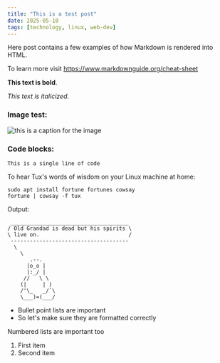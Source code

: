```yaml
---
title: "This is a test post"
date: 2025-05-10
tags: [technology, linux, web-dev]
---
```


Here post contains a few examples of how Markdown is rendered into HTML. 

To learn more visit <https://www.markdownguide.org/cheat-sheet>

**This text is bold**.

*This text is italicized*.

### Image test:

![this is a caption for the image](../static/images/godzilla.png)

### Code blocks:

`This is a single line of code`

To hear Tux's words of wisdom on your Linux machine at home:

    sudo apt install fortune fortunes cowsay
    fortune | cowsay -f tux

Output:

     _____________________________________
    / Old Grandad is dead but his spirits \
    \ live on.                            /
     -------------------------------------
      \
        \
           .--.
          |o_o |
          |:_/ |
         //   \ \
        (|     | )
        /'\_   _/`\
        \___)=(___/

- Bullet point lists are important
- So let's make sure they are formatted correctly

Numbered lists are important too
1. First item
2. Second item
